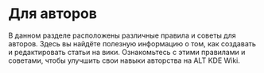 # Для авторов

В данном разделе расположены различные правила и советы для авторов. Здесь вы найдёте полезную информацию о том, как создавать и редактировать статьи на вики. Ознакомьтесь с этими правилами и советами, чтобы улучшить свои навыки авторства на ALT KDE Wiki.
